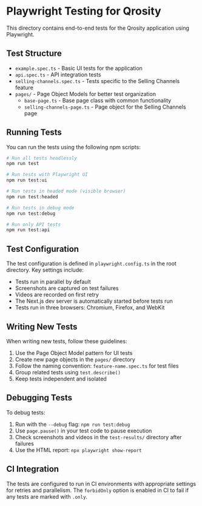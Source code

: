 # Playwright Testing for Qrosity

This directory contains end-to-end tests for the Qrosity application using Playwright.

## Test Structure

- `example.spec.ts` - Basic UI tests for the application
- `api.spec.ts` - API integration tests
- `selling-channels.spec.ts` - Tests specific to the Selling Channels feature
- `pages/` - Page Object Models for better test organization
  - `base-page.ts` - Base page class with common functionality
  - `selling-channels-page.ts` - Page object for the Selling Channels page

## Running Tests

You can run the tests using the following npm scripts:

```bash
# Run all tests headlessly
npm run test

# Run tests with Playwright UI
npm run test:ui

# Run tests in headed mode (visible browser)
npm run test:headed

# Run tests in debug mode
npm run test:debug

# Run only API tests
npm run test:api
```

## Test Configuration

The test configuration is defined in `playwright.config.ts` in the root directory. Key settings include:

- Tests run in parallel by default
- Screenshots are captured on test failures
- Videos are recorded on first retry
- The Next.js dev server is automatically started before tests run
- Tests run in three browsers: Chromium, Firefox, and WebKit

## Writing New Tests

When writing new tests, follow these guidelines:

1. Use the Page Object Model pattern for UI tests
2. Create new page objects in the `pages/` directory
3. Follow the naming convention: `feature-name.spec.ts` for test files
4. Group related tests using `test.describe()`
5. Keep tests independent and isolated

## Debugging Tests

To debug tests:

1. Run with the `--debug` flag: `npm run test:debug`
2. Use `page.pause()` in your test code to pause execution
3. Check screenshots and videos in the `test-results/` directory after failures
4. Use the HTML report: `npx playwright show-report`

## CI Integration

The tests are configured to run in CI environments with appropriate settings for retries and parallelism. The `forbidOnly` option is enabled in CI to fail if any tests are marked with `.only`.
